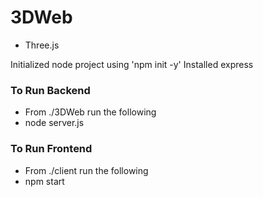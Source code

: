 # 3DWeb
- Three.js




Initialized node project using 'npm init -y'
Installed express

### To Run Backend
- From ./3DWeb run the following
- node server.js

### To Run Frontend
- From ./client run the following
- npm start
